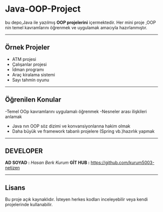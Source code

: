 # Java-OOP-Project
bu depo,Java ile yazılmış **OOP projelerini** içermektedir.
Her mini proje ,OOP nin temel kavramlarını öğrenmek ve uygulamak amacıyla hazırlanmıştır.

---

## Örnek Projeler
- ATM projesi
- Çalışanlar projesi
- İdman programı
- Araç kiralama sistemi
- Sayı tahmin oyunu

---

## Öğrenilen Konular
-Temel OOp kavramlarını uygulamalı öğrenmek
-Nesneler arası ilişkileri anlamak
- Java nın OOP söz dizimi ve konvansiyonlarına hakim olmak
- Daha büyük ve framework tabanlı projelere (Spring vb.)hazırlık yapmak

---

## DEVELOPER
**AD SOYAD :** _Hasan Berk Kurum_
**GİT HUB :** https://github.com/kurum5003-netizen

---

## Lisans
Bu proje açık kaynaklıdır. İsteyen herkes kodları inceleyebilir veya kendi projelerinde kullanabilir.
